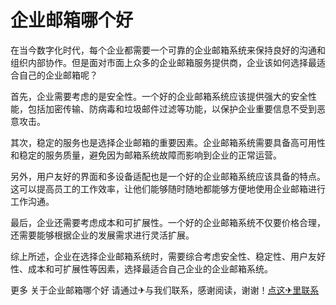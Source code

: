 # 企业邮箱哪个好

在当今数字化时代，每个企业都需要一个可靠的企业邮箱系统来保持良好的沟通和组织内部协作。但是面对市面上众多的企业邮箱服务提供商，企业该如何选择最适合自己的企业邮箱呢？

首先，企业需要考虑的是安全性。一个好的企业邮箱系统应该提供强大的安全性能，包括加密传输、防病毒和垃圾邮件过滤等功能，以保护企业重要信息不受到恶意攻击。

其次，稳定的服务也是选择企业邮箱的重要因素。企业邮箱系统需要具备高可用性和稳定的服务质量，避免因为邮箱系统故障而影响到企业的正常运营。

另外，用户友好的界面和多设备适配也是一个好的企业邮箱系统应该具备的特点。这可以提高员工的工作效率，让他们能够随时随地都能够方便地使用企业邮箱进行工作沟通。

最后，企业还需要考虑成本和可扩展性。一个好的企业邮箱系统不仅要价格合理，还需要能够根据企业的发展需求进行灵活扩展。

综上所述，企业在选择企业邮箱系统时，需要综合考虑安全性、稳定性、用户友好性、成本和可扩展性等因素，选择最适合自己企业的企业邮箱系统。

更多 关于企业邮箱哪个好 请通过✈与我们联系，感谢阅读，谢谢！[点这✈里联系](https://acc.k02.cc)